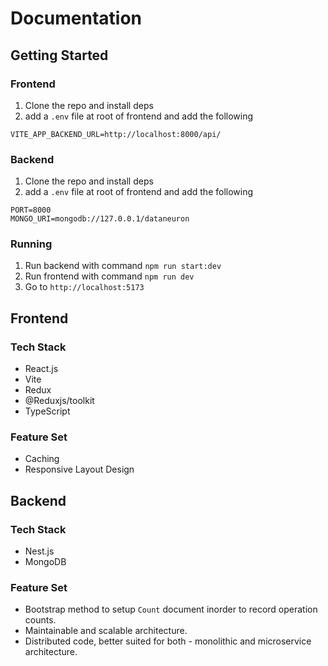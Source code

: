 # Documentation

## Getting Started

### Frontend

1. Clone the repo and install deps
2. add a `.env` file at root of frontend and add the following

```text
VITE_APP_BACKEND_URL=http://localhost:8000/api/
```

### Backend

1. Clone the repo and install deps
2. add a `.env` file at root of frontend and add the following

```text
PORT=8000
MONGO_URI=mongodb://127.0.0.1/dataneuron
```

### Running

1. Run backend with command `npm run start:dev`
2. Run frontend with command `npm run dev`
3. Go to `http://localhost:5173`

## Frontend 

### Tech Stack

- React.js
- Vite
- Redux
- @Reduxjs/toolkit
- TypeScript

### Feature Set

- Caching
- Responsive Layout Design

## Backend

### Tech Stack

- Nest.js
- MongoDB

### Feature Set

- Bootstrap method to setup `Count` document inorder to record operation counts.
- Maintainable and scalable architecture.
- Distributed code, better suited for both - monolithic and microservice architecture.